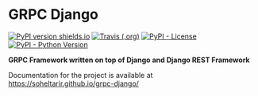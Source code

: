 # GRPC Django
[![PyPI version shields.io](https://img.shields.io/pypi/v/grpc-django.svg?style=for-the-badge)](https://pypi.python.org/pypi/grpc-django/)
[![Travis (.org)](https://img.shields.io/travis/soheltarir/grpc-django?style=for-the-badge)](https://travis-ci.org/soheltarir/grpc-django)
[![PyPI - License](https://img.shields.io/pypi/l/grpc-django?style=for-the-badge)](https://github.com/soheltarir/grpc-django/edit/master/LICENSE)
[![PyPI - Python Version](https://img.shields.io/pypi/pyversions/grpc-django?style=for-the-badge)](https://www.python.org/)

**GRPC Framework written on top of Django and Django REST Framework**

Documentation for the project is available at https://soheltarir.github.io/grpc-django/
